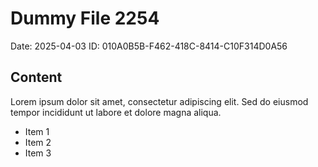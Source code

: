 # Dummy File 2254

Date: 2025-04-03
ID: 010A0B5B-F462-418C-8414-C10F314D0A56

## Content

Lorem ipsum dolor sit amet, consectetur adipiscing elit.
Sed do eiusmod tempor incididunt ut labore et dolore magna aliqua.

* Item 1
* Item 2
* Item 3
